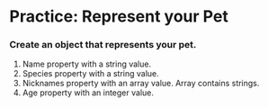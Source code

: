 # Practice: Represent your Pet

### Create an object that represents your pet.

1. Name property with a string value.
1. Species property with a string value.
1. Nicknames property with an array value. Array contains strings.
1. Age property with an integer value.